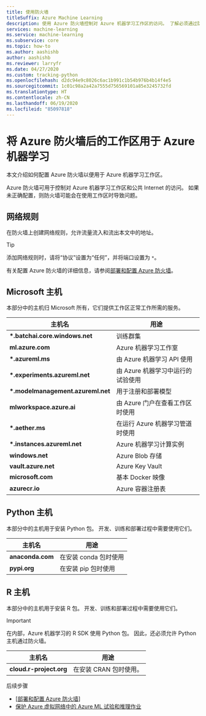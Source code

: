 ```yaml
---
title: 使用防火墙
titleSuffix: Azure Machine Learning
description: 使用 Azure 防火墙控制对 Azure 机器学习工作区的访问。 了解必须通过防火墙才能使 Azure 机器学习正常运行的主机。
services: machine-learning
ms.service: machine-learning
ms.subservice: core
ms.topic: how-to
ms.author: aashishb
author: aashishb
ms.reviewer: larryfr
ms.date: 04/27/2020
ms.custom: tracking-python
ms.openlocfilehash: d2dc94e9c8026c6ac1b991c1b54b976b4b14f4e5
ms.sourcegitcommit: 1c01c98a2a42a7555d756569101a85e3245732fd
ms.translationtype: HT
ms.contentlocale: zh-CN
ms.lasthandoff: 06/19/2020
ms.locfileid: "85097818"
---
```

# <a name="use-workspace-behind-azure-firewall-for-azure-machine-learning"></a>将 Azure 防火墙后的工作区用于 Azure 机器学习

本文介绍如何配置 Azure 防火墙以便用于 Azure 机器学习工作区。

Azure 防火墙可用于控制对 Azure 机器学习工作区和公共 Internet 的访问。 如果未正确配置，则防火墙可能会在使用工作区时导致问题。

## <a name="network-rules"></a>网络规则

在防火墙上创建网络规则，允许流量流入和流出本文中的地址。

> [!TIP]
> 添加网络规则时，请将“协议”设置为“任何”，并将端口设置为 `*`。
>
> 有关配置 Azure 防火墙的详细信息，请参阅[部署和配置 Azure 防火墙](../firewall/tutorial-firewall-deploy-portal.md#configure-a-network-rule)。

## <a name="microsoft-hosts"></a>Microsoft 主机

本部分中的主机归 Microsoft 所有，它们提供工作区正常工作所需的服务。

| **主机名** | **用途** |
| ---- | ---- |
| **\*.batchai.core.windows.net** | 训练群集 |
| **ml.azure.com** | Azure 机器学习工作室 |
| **\*.azureml.ms** | 由 Azure 机器学习 API 使用 |
| **\*.experiments.azureml.net** | 由 Azure 机器学习中运行的试验使用|
| **\*.modelmanagement.azureml.net** | 用于注册和部署模型|
| **mlworkspace.azure.ai** | 由 Azure 门户在查看工作区时使用 |
| **\*.aether.ms** | 在运行 Azure 机器学习管道时使用 |
| **\*.instances.azureml.net** | Azure 机器学习计算实例 |
| **windows.net** | Azure Blob 存储 |
| **vault.azure.net** | Azure Key Vault |
| **microsoft.com** | 基本 Docker 映像 |
| **azurecr.io** | Azure 容器注册表 |

## <a name="python-hosts"></a>Python 主机

本部分中的主机用于安装 Python 包。 开发、训练和部署过程中需要使用它们。 

| **主机名** | **用途** |
| ---- | ---- |
| **anaconda.com** | 在安装 conda 包时使用 |
| **pypi.org** | 在安装 pip 包时使用 |

## <a name="r-hosts"></a>R 主机

本部分中的主机用于安装 R 包。 开发、训练和部署过程中需要使用它们。

> [!IMPORTANT]
> 在内部，Azure 机器学习的 R SDK 使用 Python 包。 因此，还必须允许 Python 主机通过防火墙。

| **主机名** | **用途** |
| ---- | ---- |
| **cloud.r-project.org** | 在安装 CRAN 包时使用。 |

后续步骤

* [[部署和配置 Azure 防火墙](../firewall/tutorial-firewall-deploy-portal.md)]
* [保护 Azure 虚拟网络中的 Azure ML 试验和推理作业](how-to-enable-virtual-network.md)
